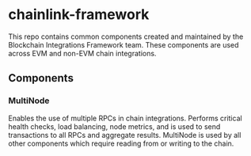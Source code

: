 # chainlink-framework

This repo contains common components created and maintained by the Blockchain Integrations Framework team.
These components are used across EVM and non-EVM chain integrations.

## Components

### MultiNode
Enables the use of multiple RPCs in chain integrations. Performs critical health checks, 
load balancing, node metrics, and is used to send transactions to all RPCs and aggregate results.
MultiNode is used by all other components which require reading from or writing to the chain.

